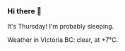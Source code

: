 ### Hi there :wave:

It's Thursday! I'm probably sleeping.

Weather in Victoria BC: clear, at +7°C.
